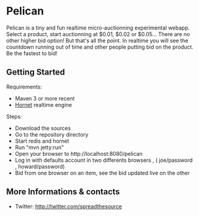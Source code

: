 # Pelican

Pelican is a tiny and fun realtime micro-auctionning experimental webapp. 
Select a product, start auctionning at $0.01, $0.02 or $0.05... There are no other higher bid option! But that's all the point.
In realtime you will see the countdown running out of time and other people putting bid on the product. Be the fastest to bid!

## Getting Started

Requirements:

* Maven 3 or more recent
* [Hornet](https://github.com/nectify/hornet) realtime engine

Steps:

* Download the sources
* Go to the repository directory
* Start redis and hornet
* Run "mvn jetty:run"
* Open your browser to http://localhost:8080/pelican
* Log in with defaults account in two differents browsers , ( joe/password , howard/password)
* Bid from one browser on an item, see the bid updated live on the other

## More Informations & contacts

* Twitter: http://twitter.com/spreadthesource